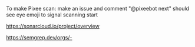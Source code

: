 To make Pixee scan:
make an issue and comment "@pixeebot next"
should see eye emoji to signal scanning start

https://sonarcloud.io/project/overview

https://semgrep.dev/orgs/-
